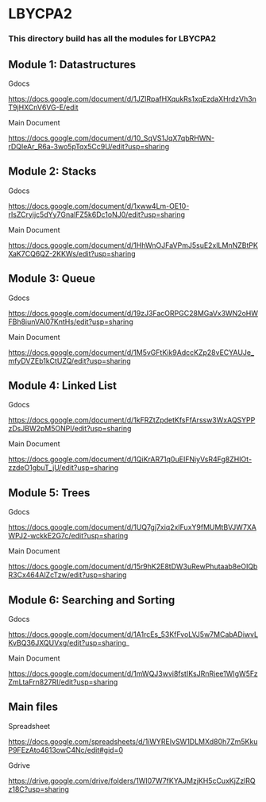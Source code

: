 # LBYCPA2 #

### This directory build has all the modules for LBYCPA2 ###

Module 1: Datastructures 
------------------------------------------------------------------------------------------------------------------------------------------
Gdocs

https://docs.google.com/document/d/1JZlRpafHXqukRs1xqEzdaXHrdzVh3nT9jHXCnV6VG-E/edit

Main Document

https://docs.google.com/document/d/10_SqVS1JqX7qbRHWN-rDQIeAr_R6a-3wo5pTqx5Cc9U/edit?usp=sharing

Module 2: Stacks 
------------------------------------------------------------------------------------------------------------------------------------------
Gdocs

https://docs.google.com/document/d/1xww4Lm-OE10-rIsZCryijc5dYy7GnalFZ5k6Dc1oNJ0/edit?usp=sharing

Main Document 

https://docs.google.com/document/d/1HhWnOJFaVPmJ5suE2xILMnNZBtPKXaK7CQ6QZ-2KKWs/edit?usp=sharing

Module 3: Queue 
------------------------------------------------------------------------------------------------------------------------------------------
Gdocs

https://docs.google.com/document/d/19zJ3FacORPGC28MGaVx3WN2oHWFBh8iunVAl07KntHs/edit?usp=sharing

Main Document

https://docs.google.com/document/d/1M5vGFtKik9AdccKZp28vECYAUJe_mfyDVZEb1kCtUZQ/edit?usp=sharing 

Module 4: Linked List
-------------------------------------------------------------------------------------------------------------------------------------------
Gdocs

https://docs.google.com/document/d/1kFRZtZpdetKfsFfArssw3WxAQSYPPzDsJBW2pM5ONPI/edit?usp=sharing

Main Document

https://docs.google.com/document/d/1QiKrAR71q0uEIFNiyVsR4Fg8ZHIOt-zzdeO1gbuT_jU/edit?usp=sharing

Module 5: Trees
-------------------------------------------------------------------------------------------------------------------------------------------
Gdocs

https://docs.google.com/document/d/1UQ7gj7xiq2xIFuxY9fMUMtBVJW7XAWPJ2-wckkE2G7c/edit?usp=sharing

Main Document

https://docs.google.com/document/d/15r9hK2E8tDW3uRewPhutaab8eOIQbR3Cx464AlZcTzw/edit?usp=sharing

Module 6: Searching and Sorting
-------------------------------------------------------------------------------------------------------------------------------------------
Gdocs 

https://docs.google.com/document/d/1A1rcEs_53KfFvoLVJ5w7MCabADiwvLKvBQ36JXQUVxg/edit?usp=sharing_

Main Document

https://docs.google.com/document/d/1mWQJ3wvi8fstIKsJRnRjee1WIgW5FzZmLtaFrn827RI/edit?usp=sharing

Main files
-------------------------------------------------------------------------------------------------------------------------------------------
Spreadsheet

https://docs.google.com/spreadsheets/d/1iWYREIvSW1DLMXd80h7Zm5KkuP9FEzAto4613owC4Nc/edit#gid=0 

Gdrive

https://drive.google.com/drive/folders/1WI07W7fKYAJMzjKH5cCuxKjZzlRQz18C?usp=sharing
